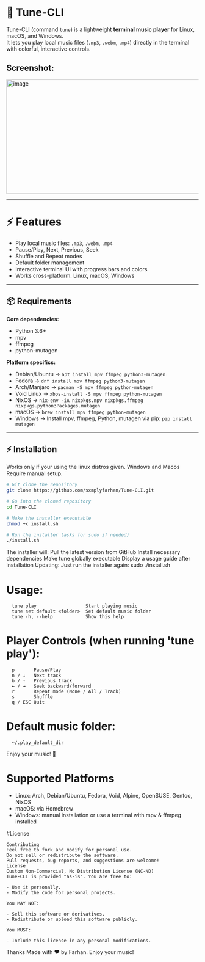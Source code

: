 # 🎵 Tune-CLI

Tune-CLI (command `tune`) is a lightweight **terminal music player** for Linux, macOS, and Windows.  
It lets you play local music files (`.mp3`, `.webm`, `.mp4`) directly in the terminal with colorful, interactive controls.  

## Screenshot:

<img width="855" height="299" alt="image" src="https://github.com/user-attachments/assets/c727b70d-5af5-4ca6-a2f9-206188054070" />

---

# ⚡ Features

- Play local music files: `.mp3`, `.webm`, `.mp4`
- Pause/Play, Next, Previous, Seek
- Shuffle and Repeat modes
- Default folder management
- Interactive terminal UI with progress bars and colors
- Works cross-platform: Linux, macOS, Windows

---

## 📦 Requirements

**Core dependencies:**
- Python 3.6+
- mpv
- ffmpeg
- python-mutagen

**Platform specifics:**
- Debian/Ubuntu → `apt install mpv ffmpeg python3-mutagen`
- Fedora → `dnf install mpv ffmpeg python3-mutagen`
- Arch/Manjaro → `pacman -S mpv ffmpeg python-mutagen`
- Void Linux → `xbps-install -S mpv ffmpeg python-mutagen`
- NixOS → `nix-env -iA nixpkgs.mpv nixpkgs.ffmpeg nixpkgs.python3Packages.mutagen`
- macOS → `brew install mpv ffmpeg python-mutagen`
- Windows → Install mpv, ffmpeg, Python, mutagen via pip: `pip install mutagen`

---

## ⚡ Installation

Works only if your using the linux distros given. Windows and Macos Require manual setup.

```bash
# Git clone the repository
git clone https://github.com/sxmplyfarhan/Tune-CLI.git

# Go into the cloned repository
cd Tune-CLI

# Make the installer executable
chmod +x install.sh

# Run the installer (asks for sudo if needed)
./install.sh
```
The installer will:
Pull the latest version from GitHub
Install necessary dependencies
Make tune globally executable
Display a usage guide after installation
Updating: Just run the installer again:
sudo ./install.sh



# Usage:
```
  tune play                  Start playing music
  tune set default <folder>  Set default music folder
  tune -h, --help            Show this help
```

# Player Controls (when running 'tune play'):
```
  p       Pause/Play
  n / ↓   Next track
  b / ↑   Previous track
  ← / →   Seek backward/forward
  r       Repeat mode (None / All / Track)
  s       Shuffle
  q / ESC Quit
```
# Default music folder:
```
  ~/.play_default_dir
```

Enjoy your music! 🎵

# Supported Platforms
- Linux: Arch, Debian/Ubuntu, Fedora, Void, Alpine, OpenSUSE, Gentoo, NixOS
- macOS: via Homebrew
- Windows: manual installation or use a terminal with mpv & ffmpeg installed

#License 
```
Contributing
Feel free to fork and modify for personal use.
Do not sell or redistribute the software.
Pull requests, bug reports, and suggestions are welcome!
License
Custom Non-Commercial, No Distribution License (NC-ND)
Tune-CLI is provided "as-is". You are free to:

- Use it personally.
- Modify the code for personal projects.

You MAY NOT:

- Sell this software or derivatives.
- Redistribute or upload this software publicly.

You MUST:

- Include this license in any personal modifications.
```

Thanks
Made with ❤️ by Farhan. Enjoy your music!

